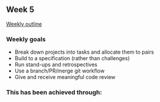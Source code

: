 ## Week 5

[Weekly outline](https://github.com/makersacademy/course/blob/master/week_outlines.md/)

### Weekly goals

* Break down projects into tasks and allocate them to pairs
* Build to a specification (rather than challenges)
* Run stand-ups and retrospectives
* Use a branch/PR/merge git workflow
* Give and receive meaningful code review

### This has been achieved through:

